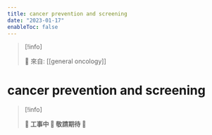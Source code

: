 ```yaml
---
title: cancer prevention and screening
date: "2023-01-17"
enableToc: false
---
```


> [!info]
>
> 🌱 來自: [[general oncology]]

# cancer prevention and screening

> [!info]
>
> **👷 工事中 🌱 敬請期待 🚧**


